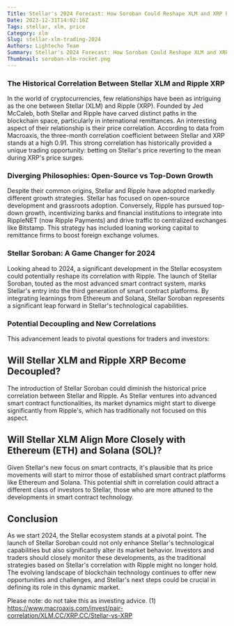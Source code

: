 ```yaml
---
Title: Stellar's 2024 Forecast: How Soroban Could Reshape XLM and XRP Prices
Date: 2023-12-31T14:02:16Z
Tags: stellar, xlm, price
Category: xlm
Slug: stellar-xlm-trading-2024
Authors: Lightecho Team
Summary: Stellar's 2024 Forecast: How Soroban Could Reshape XLM and XRP Prices
Thumbnail: soroban-xlm-rocket.png
---
```



### The Historical Correlation Between Stellar XLM and Ripple XRP
In the world of cryptocurrencies, few relationships have been as intriguing as the one between Stellar (XLM) and Ripple (XRP). Founded by Jed McCaleb, both Stellar and Ripple have carved distinct paths in the blockchain space, particularly in international remittances. An interesting aspect of their relationship is their price correlation. According to data from Macroaxis, the three-month correlation coefficient between Stellar and XRP stands at a high 0.91. This strong correlation has historically provided a unique trading opportunity: betting on Stellar's price reverting to the mean during XRP's price surges.

### Diverging Philosophies: Open-Source vs Top-Down Growth
Despite their common origins, Stellar and Ripple have adopted markedly different growth strategies. Stellar has focused on open-source development and grassroots adoption. Conversely, Ripple has pursued top-down growth, incentivizing banks and financial institutions to integrate into RippleNET (now Ripple Payments) and drive traffic to centralized exchanges like Bitstamp. This strategy has included loaning working capital to remittance firms to boost foreign exchange volumes.

### Stellar Soroban: A Game Changer for 2024
Looking ahead to 2024, a significant development in the Stellar ecosystem could potentially reshape its correlation with Ripple. The launch of Stellar Soroban, touted as the most advanced smart contract system, marks Stellar's entry into the third generation of smart contract platforms. By integrating learnings from Ethereum and Solana, Stellar Soroban represents a significant leap forward in Stellar's technological capabilities.

### Potential Decoupling and New Correlations
This advancement leads to pivotal questions for traders and investors:

## Will Stellar XLM and Ripple XRP Become Decoupled?
The introduction of Stellar Soroban could diminish the historical price correlation between Stellar and Ripple. As Stellar ventures into advanced smart contract functionalities, its market dynamics might start to diverge significantly from Ripple's, which has traditionally not focused on this aspect.

## Will Stellar XLM Align More Closely with Ethereum (ETH) and Solana (SOL)?
Given Stellar's new focus on smart contracts, it's plausible that its price movements will start to mirror those of established smart contract platforms like Ethereum and Solana. This potential shift in correlation could attract a different class of investors to Stellar, those who are more attuned to the developments in smart contract technology.

## Conclusion
As we start 2024, the Stellar ecosystem stands at a pivotal point. The launch of Stellar Soroban could not only enhance Stellar's technological capabilities but also significantly alter its market behavior. Investors and traders should closely monitor these developments, as the traditional strategies based on Stellar's correlation with Ripple might no longer hold. The evolving landscape of blockchain technology continues to offer new opportunities and challenges, and Stellar's next steps could be crucial in defining its role in this dynamic market.


Please note: do not take this as investing advice.
(1)  https://www.macroaxis.com/invest/pair-correlation/XLM.CC/XRP.CC/Stellar-vs-XRP

